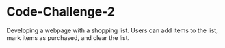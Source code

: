 # Code-Challenge-2
Developing a webpage with a shopping list. Users can add items to the list, mark items as purchased, and clear the list.